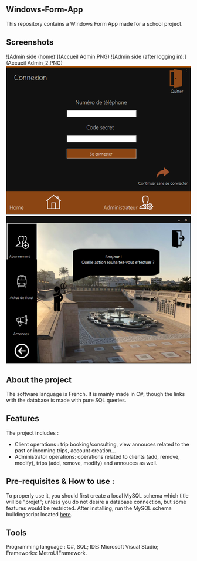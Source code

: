## Windows-Form-App
This repository contains a Windows Form App made for a school project. 

## Screenshots 
![Admin side (home):](Accueil Admin.PNG)
![Admin side (after logging in):](Accueil Admin_2.PNG)
![Client side (home):](Accueil_admin_client.PNG)
![Client side (after logging in):](Accueil_client.PNG)


## About the project
The software language is French. It is mainly made in C#, though the links with the database is made with pure SQL queries. 

## Features
The project includes : 
- Client operations : trip booking/consulting, view annouces related to the past or incoming trips, account creation...
- Administrator operations: operations related to clients (add, remove, modify), trips (add, remove, modify) and annouces as well. 

## Pre-requisites & How to use :
To properly use it, you should first create a local MySQL schema which title will be "projet"; unless you do not desire a database connection,
but some features would be restricted. After installing, run the MySQL schema buildingscript located [here](https://github.com/Justsecret123/Windows-Form-App/blob/master/Project/Mini-projet/bin/Debug/Projet_db.sql).

## Tools
Programming language : C#, SQL; IDE: Microsoft Visual Studio; Frameworks: MetroUIFramework.

